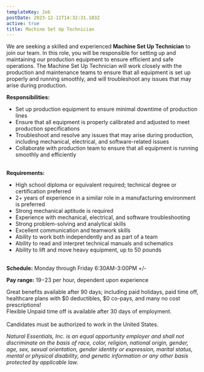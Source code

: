 ```yaml
---
templateKey: Job
postDate: 2023-12-11T14:32:31.183Z
active: true
title: Machine Set Up Technician
---
```

<!--StartFragment-->

We are seeking a skilled and experienced **Machine Set Up Technician** to join our team. In this role, you will be responsible for setting up and maintaining our production equipment to ensure efficient and safe operations. The Machine Set Up Technician will work closely with the production and maintenance teams to ensure that all equipment is set up properly and running smoothly, and will troubleshoot any issues that may arise during production.

**Responsibilities:**

* Set up production equipment to ensure minimal downtime of production lines
* Ensure that all equipment is properly calibrated and adjusted to meet production specifications
* Troubleshoot and resolve any issues that may arise during production, including mechanical, electrical, and software-related issues
* Collaborate with production team to ensure that all equipment is running smoothly and efficiently

\
**Requirements:**

* High school diploma or equivalent required; technical degree or certification preferred
* 2+ years of experience in a similar role in a manufacturing environment is preferred
* Strong mechanical aptitude is required
* Experience with mechanical, electrical, and software troubleshooting
* Strong problem-solving and analytical skills
* Excellent communication and teamwork skills
* Ability to work both independently and as part of a team
* Ability to read and interpret technical manuals and schematics
* Ability to lift and move heavy equipment, up to 50 pounds

\
**Schedule:** Monday through Friday 6:30AM-3:00PM +/-

**Pay range:** $19-$23 per hour, dependent upon experience

Great benefits available after 90 days; including paid holidays, paid time off, healthcare plans with $0 deductibles, $0 co-pays, and many no cost prescriptions!\
Flexible Unpaid time off is available after 30 days of employment. \
\
Candidates must be authorized to work in the United States. 

*Natural Essentials, Inc. is an equal opportunity employer and shall not discriminate on the basis of race, color, religion, national origin, gender, age, sex, sexual orientation, gender identity or expression, marital status, mental or physical disability, and genetic information or any other basis protected by applicable law.*

<!--EndFragment-->